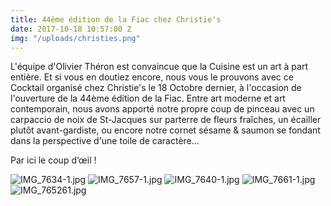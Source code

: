```yaml
---
title: 44ème édition de la Fiac chez Christie's
date: 2017-10-18 10:57:00 Z
img: "/uploads/christies.png"
---
```


L'équipe d'Olivier Théron est convaincue que la Cuisine est un art à part entière.
Et si vous en doutiez encore, nous vous le prouvons avec ce Cocktail organisé chez Christie's le 18 Octobre dernier, à l'occasion de l'ouverture de la 44ème édition de la Fiac.
Entre art moderne et art contemporain, nous avons apporté notre propre coup de pinceau avec un carpaccio de noix de St-Jacques sur parterre de fleurs fraîches, un écailler plutôt avant-gardiste, ou encore notre cornet sésame & saumon se fondant dans la perspective d'une toile de caractère...

Par ici le coup d’œil !

![IMG_7634-1.jpg](/uploads/IMG_7634-1.jpg) ![IMG_7657-1.jpg](/uploads/IMG_7657-1.jpg)  ![IMG_7640-1.jpg](/uploads/IMG_7640-1.jpg) ![IMG_7661-1.jpg](/uploads/IMG_7661-1.jpg) ![IMG_765261.jpg](/uploads/IMG_765261.jpg)